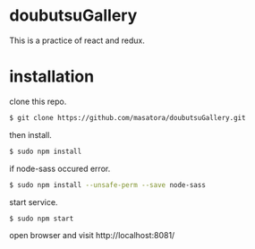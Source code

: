 # doubutsuGallery
This is a practice of react and redux.

# installation
clone this repo.
```bash
$ git clone https://github.com/masatora/doubutsuGallery.git
```
then install.
```bash
$ sudo npm install
```
if node-sass occured error.
```bash   
$ sudo npm install --unsafe-perm --save node-sass
```
start service.
```bash
$ sudo npm start
```
open browser and visit http://localhost:8081/
